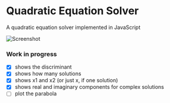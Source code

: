 # Quadratic Equation Solver
A quadratic equation solver implemented in JavaScript

![Screenshot](https://i.imgur.com/pLbqqxS.png)

### Work in progress
- [x] shows the discriminant
- [x] shows how many solutions
- [x] shows x1 and x2 (or just x, if one solution)
- [x] shows real and imaginary components for complex solutions
- [ ] plot the parabola
